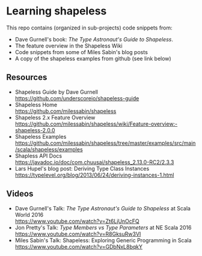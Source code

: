 # Learning shapeless

This repo contains (organized in sub-projects) code snippets from:
 
- Dave Gurnell's book: *The Type Astronaut's Guide to Shapeless*.
- The feature overview in the Shapeless Wiki
- Code snippets from some of Miles Sabin's blog posts
- A copy of the shapeless examples from github (see link below)

## Resources

- Shapeless Guide by Dave Gurnell<br/>
  https://github.com/underscoreio/shapeless-guide
- Shapeless Home<br/>
  https://github.com/milessabin/shapeless
- Shapeless 2.x Feature Overview<br/>
  https://github.com/milessabin/shapeless/wiki/Feature-overview:-shapeless-2.0.0
- Shapeless Examples<br/>
  https://github.com/milessabin/shapeless/tree/master/examples/src/main/scala/shapeless/examples
- Shapless API Docs<br/>
  https://javadoc.io/doc/com.chuusai/shapeless_2.13.0-RC2/2.3.3
- Lars Hupel's blog post: Deriving Type Class Instances
  https://typelevel.org/blog/2013/06/24/deriving-instances-1.html
  
## Videos

- Dave Gurnell's Talk: *The Type Astronaut's Guide to Shapeless* at Scala World 2016<br/>
  https://www.youtube.com/watch?v=Zt6LjUnOcFQ
- Jon Pretty's Talk: *Type Members vs Type Parameters* at NE Scala 2016<br/>
  https://www.youtube.com/watch?v=R8GksuRw3VI
- Miles Sabin's Talk: Shapeless: Exploring Generic Programming in Scala
  https://www.youtube.com/watch?v=GDbNxL8bqkY
